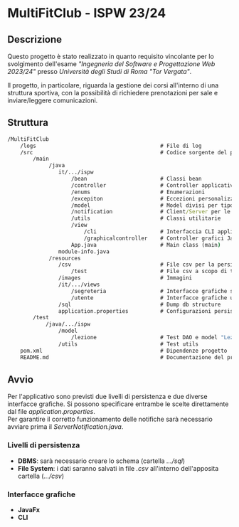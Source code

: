 # MultiFitClub - ISPW 23/24

## Descrizione
Questo progetto è stato realizzato in quanto requisito vincolante per lo
svolgimento dell'esame _"Ingegneria del Software e Progettazione Web 2023/24"_ presso
_Università degli Studi di Roma "Tor Vergata"_.  
  
Il progetto, in particolare, riguarda la gestione dei corsi all'interno di una
struttura sportiva, con la possibilità di richiedere prenotazioni per sale e 
inviare/leggere comunicazioni.  
  
  
## Struttura
```cmd
/MultiFitClub
    /logs                                       # File di log
    /src                                        # Codice sorgente del progetto
        /main
             /java
                it/.../ispw
                    /bean                       # Classi bean
                    /controller                 # Controller applicativi
                    /enums                      # Enumerazioni
                    /excepiton                  # Eccezioni personalizzate
                    /model                      # Model divisi per tipo + DAO
                    /notification               # Client/Server per le notifiche in tempo reale (main)
                    /utils                      # Classi utilitarie
                    /view
                        /cli                    # Interfaccia CLI applicazione
                        /graphicalcontroller    # Controller grafici JavaFx
                    App.java                    # Main class (main)
                module-info.java
             /resources
                /csv                            # File csv per la persistenza
                    /test                       # File csv a scopo di test
                /images                         # Immagini
                /it/.../views
                    /segreteria                 # Interfacce grafiche segreteria
                    /utente                     # Interfacce grafiche utente
                /sql                            # Dump db structure
                application.properties          # Configurazioni persistenza e UIs
        /test
            /java/.../ispw
                /model
                    /lezione                    # Test DAO e model "Lezione"
                /utils                          # Test utils
    pom.xml                                     # Dipendenze progetto
    README.md                                   # Documentazione del progetto
```
## Avvio
Per l'applicativo sono previsti due livelli di persistenza e due diverse interfacce grafiche.
Si possono specificare entrambe le scelte direttamente dal file _application.properties_.  
Per garantire il corretto funzionamento delle notifiche sarà necessario avviare prima il _ServerNotification.java_.

### Livelli di persistenza
* **DBMS**: sarà necessario creare lo schema (cartella _.../sql_)
* **File System**: i dati saranno salvati in file _.csv_ all'interno dell'apposita cartella (_.../csv_)  
  
### Interfacce grafiche
* **JavaFx**
* **CLI**